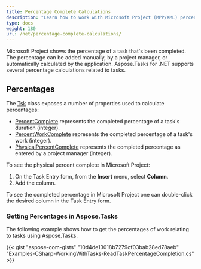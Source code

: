 ```yaml
---
title: Percentage Complete Calculations
description: "Learn how to work with Microsoft Project (MPP/XML) percentage complete values using Aspose.Tasks for .NET."
type: docs
weight: 180
url: /net/percentage-complete-calculations/
---
```


Microsoft Project shows the percentage of a task that's been completed. The percentage can be added manually, by a project manager, or automatically calculated by the application. Aspose.Tasks for .NET supports several percentage calculations related to tasks.

## **Percentages**
The [Tsk](https://apireference.aspose.com/tasks/net/aspose.tasks/tsk) class exposes a number of properties used to calculate percentages:

- [PercentComplete](https://apireference.aspose.com/tasks/net/aspose.tasks/tsk/fields/percentcomplete) represents the completed percentage of a task's duration (integer).
- [PercentWorkComplete](https://apireference.aspose.com/tasks/net/aspose.tasks/tsk/fields/percentworkcomplete) represents the completed percentage of a task's work (integer).
- [PhysicalPercentComplete](https://apireference.aspose.com/tasks/net/aspose.tasks/tsk/fields/physicalpercentcomplete) represents the completed percentage as entered by a project manager (integer).

To see the physical percent complete in Microsoft Project:

1. On the Task Entry form, from the **Insert** menu, select **Column**.
2. Add the column.

To see the completed percentage in Microsoft Project one can double-click the desired column in the Task Entry form.

### **Getting Percentages in Aspose.Tasks**
The following example shows how to get the percentages of work relating to tasks using Aspose.Tasks.

{{< gist "aspose-com-gists" "10d4de13018b7279cf03bab28ed78aeb" "Examples-CSharp-WorkingWithTasks-ReadTaskPercentageCompletion.cs" >}}
